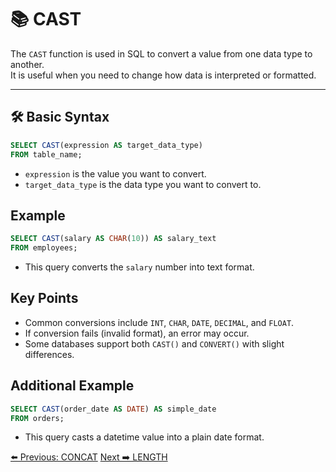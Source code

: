 <!-- markdownlint-disable MD033 -->
<!-- markdownlint-disable MD004 -->

# 📚 CAST

The `CAST` function is used in SQL to convert a value from one data type to another.  
It is useful when you need to change how data is interpreted or formatted.

---

## 🛠️ Basic Syntax

```sql
SELECT CAST(expression AS target_data_type)
FROM table_name;
```

- `expression` is the value you want to convert.
- `target_data_type` is the data type you want to convert to.

## Example

```sql
SELECT CAST(salary AS CHAR(10)) AS salary_text
FROM employees;
```

- This query converts the `salary` number into text format.

## Key Points

- Common conversions include `INT`, `CHAR`, `DATE`, `DECIMAL`, and `FLOAT`.
- If conversion fails (invalid format), an error may occur.
- Some databases support both `CAST()` and `CONVERT()` with slight differences.

## Additional Example

```sql
SELECT CAST(order_date AS DATE) AS simple_date
FROM orders;
```

- This query casts a datetime value into a plain date format.

[⬅️ Previous: CONCAT](concat.md)   [Next ➡️ LENGTH](length.md)
